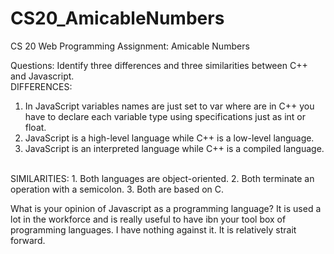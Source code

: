 # CS20_AmicableNumbers
CS 20 Web Programming Assignment: Amicable Numbers

Questions:
Identify three differences and three similarities between C++ and Javascript.
<br>
DIFFERENCES:
1. In JavaScript variables names are just set to var where are in C++ you have 
   to declare each variable type using specifications just as int or float.
2. JavaScript is a high-level language while C++ is a low-level language.
3. JavaScript is an interpreted language while C++ is a compiled language.
<br>
SIMILARITIES:
1. Both languages are object-oriented.
2. Both terminate an operation with a semicolon.
3. Both are based on C.

What is your opinion of Javascript as a programming language?
It is used a lot in the workforce and is really useful to have ibn your tool 
box of programming languages. I have nothing against it. It is relatively 
strait forward.
